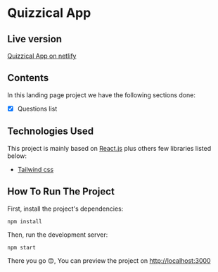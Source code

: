 # Quizzical App

## Live version

[Quizzical App on netlify](https://dQuizzicalApp.app/)

## Contents

In this landing page project we have the following sections done:

- [x] Questions list

## Technologies Used

This project is mainly based on [React.js](https://reactjs.org/) plus others few libraries listed below:

- [Tailwind css](https://tailwindcss.com/)

## How To Run The Project

First, install the project's dependencies:

```
npm install
```

Then, run the development server:

```
npm start
```

There you go 😊, You can preview the project on [http://localhost:3000](http://localhost:3000)
